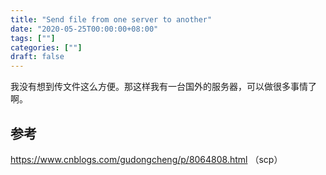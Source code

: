 ```yaml
---
title: "Send file from one server to another"
date: "2020-05-25T00:00:00+08:00"
tags: [""]
categories: [""]
draft: false
---
```


我没有想到传文件这么方便。那这样我有一台国外的服务器，可以做很多事情了啊。

## 参考

https://www.cnblogs.com/gudongcheng/p/8064808.html （scp）